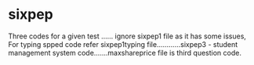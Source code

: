 # sixpep
Three codes for a given test ......
ignore sixpep1 file as it has some issues, For typing spped code refer sixpep1typing file............sixpep3 - student management system code.......maxshareprice file is third question code.
